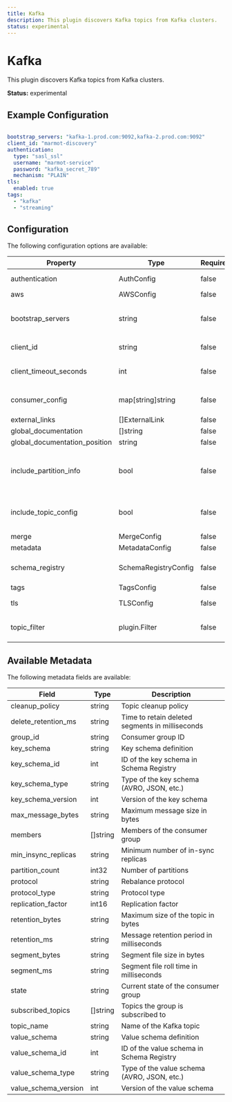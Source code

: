 ```yaml
---
title: Kafka
description: This plugin discovers Kafka topics from Kafka clusters.
status: experimental
---
```


# Kafka

This plugin discovers Kafka topics from Kafka clusters.

**Status:** experimental

## Example Configuration

```yaml

bootstrap_servers: "kafka-1.prod.com:9092,kafka-2.prod.com:9092"
client_id: "marmot-discovery"
authentication:
  type: "sasl_ssl"
  username: "marmot-service"
  password: "kafka_secret_789"
  mechanism: "PLAIN"
tls:
  enabled: true
tags:
  - "kafka"
  - "streaming"

```

## Configuration
The following configuration options are available:

| Property | Type | Required | Description |
|----------|------|----------|-------------|
| authentication | AuthConfig | false | Authentication configuration |
| aws | AWSConfig | false |  |
| bootstrap_servers | string | false | Comma-separated list of bootstrap servers |
| client_id | string | false | Client ID for the consumer |
| client_timeout_seconds | int | false | Request timeout in seconds |
| consumer_config | map[string]string | false | Additional consumer configuration |
| external_links | []ExternalLink | false |  |
| global_documentation | []string | false |  |
| global_documentation_position | string | false |  |
| include_partition_info | bool | false | Whether to include partition information in metadata |
| include_topic_config | bool | false | Whether to include topic configuration in metadata |
| merge | MergeConfig | false |  |
| metadata | MetadataConfig | false |  |
| schema_registry | SchemaRegistryConfig | false | Schema Registry configuration |
| tags | TagsConfig | false |  |
| tls | TLSConfig | false | TLS configuration |
| topic_filter | plugin.Filter | false | Filter configuration for topics |

## Available Metadata

The following metadata fields are available:

| Field | Type | Description |
|-------|------|-------------|
| cleanup_policy | string | Topic cleanup policy |
| delete_retention_ms | string | Time to retain deleted segments in milliseconds |
| group_id | string | Consumer group ID |
| key_schema | string | Key schema definition |
| key_schema_id | int | ID of the key schema in Schema Registry |
| key_schema_type | string | Type of the key schema (AVRO, JSON, etc.) |
| key_schema_version | int | Version of the key schema |
| max_message_bytes | string | Maximum message size in bytes |
| members | []string | Members of the consumer group |
| min_insync_replicas | string | Minimum number of in-sync replicas |
| partition_count | int32 | Number of partitions |
| protocol | string | Rebalance protocol |
| protocol_type | string | Protocol type |
| replication_factor | int16 | Replication factor |
| retention_bytes | string | Maximum size of the topic in bytes |
| retention_ms | string | Message retention period in milliseconds |
| segment_bytes | string | Segment file size in bytes |
| segment_ms | string | Segment file roll time in milliseconds |
| state | string | Current state of the consumer group |
| subscribed_topics | []string | Topics the group is subscribed to |
| topic_name | string | Name of the Kafka topic |
| value_schema | string | Value schema definition |
| value_schema_id | int | ID of the value schema in Schema Registry |
| value_schema_type | string | Type of the value schema (AVRO, JSON, etc.) |
| value_schema_version | int | Version of the value schema |